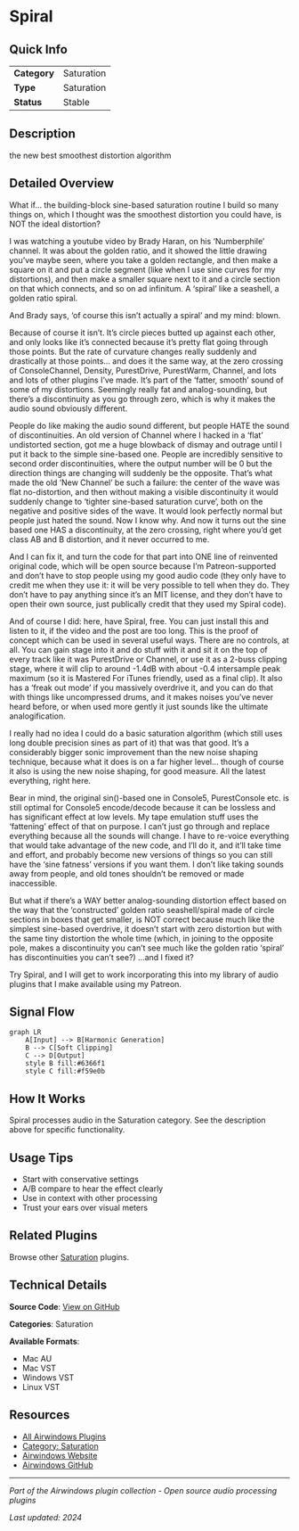 # Spiral



## Quick Info

| | |
|---|---|
| **Category** | Saturation |
| **Type** | Saturation |
| **Status** | Stable |

## Description

the new best smoothest distortion algorithm

## Detailed Overview

What if… the building-block sine-based saturation routine I build so many things on, which I thought was the smoothest distortion you could have, is NOT the ideal distortion?

I was watching a youtube video by Brady Haran, on his ‘Numberphile’ channel. It was about the golden ratio, and it showed the little drawing you’ve maybe seen, where you take a golden rectangle, and then make a square on it and put a circle segment (like when I use sine curves for my distortions), and then make a smaller square next to it and a circle section on that which connects, and so on ad infinitum. A ‘spiral’ like a seashell, a golden ratio spiral.

And Brady says, ‘of course this isn’t actually a spiral’ and my mind: blown.

Because of course it isn’t. It’s circle pieces butted up against each other, and only looks like it’s connected because it’s pretty flat going through those points. But the rate of curvature changes really suddenly and drastically at those points… and does it the same way, at the zero crossing of ConsoleChannel, Density, PurestDrive, PurestWarm, Channel, and lots and lots of other plugins I’ve made. It’s part of the ‘fatter, smooth’ sound of some of my distortions. Seemingly really fat and analog-sounding, but there’s a discontinuity as you go through zero, which is why it makes the audio sound obviously different.

People do like making the audio sound different, but people HATE the sound of discontinuities. An old version of Channel where I hacked in a ‘flat’ undistorted section, got me a huge blowback of dismay and outrage until I put it back to the simple sine-based one. People are incredibly sensitive to second order discontinuities, where the output number will be 0 but the direction things are changing will suddenly be the opposite. That’s what made the old ‘New Channel’ be such a failure: the center of the wave was flat no-distortion, and then without making a visible discontinuity it would suddenly change to ‘tighter sine-based saturation curve’, both on the negative and positive sides of the wave. It would look perfectly normal but people just hated the sound. Now I know why. And now it turns out the sine based one HAS a discontinuity, at the zero crossing, right where you’d get class AB and B distortion, and it never occurred to me.

And I can fix it, and turn the code for that part into ONE line of reinvented original code, which will be open source because I’m Patreon-supported and don’t have to stop people using my good audio code (they only have to credit me when they use it: it will be very possible to tell when they do. They don’t have to pay anything since it’s an MIT license, and they don’t have to open their own source, just publically credit that they used my Spiral code).

And of course I did: here, have Spiral, free. You can just install this and listen to it, if the video and the post are too long. This is the proof of concept which can be used in several useful ways. There are no controls, at all. You can gain stage into it and do stuff with it and sit it on the top of every track like it was PurestDrive or Channel, or use it as a 2-buss clipping stage, where it will clip to around -1.4dB with about -0.4 intersample peak maximum (so it is Mastered For iTunes friendly, used as a final clip). It also has a ‘freak out mode’ if you massively overdrive it, and you can do that with things like uncompressed drums, and it makes noises you’ve never heard before, or when used more gently it just sounds like the ultimate analogification.

I really had no idea I could do a basic saturation algorithm (which still uses long double precision sines as part of it) that was that good. It’s a considerably bigger sonic improvement than the new noise shaping technique, because what it does is on a far higher level… though of course it also is using the new noise shaping, for good measure. All the latest everything, right here.

Bear in mind, the original sin()-based one in Console5, PurestConsole etc. is still optimal for Console5 encode/decode because it can be lossless and has significant effect at low levels. My tape emulation stuff uses the ‘fattening’ effect of that on purpose. I can’t just go through and replace everything because all the sounds will change. I have to re-voice everything that would take advantage of the new code, and I’ll do it, and it’ll take time and effort, and probably become new versions of things so you can still have the ‘sine fatness’ versions if you want them. I don’t like taking sounds away from people, and old tones shouldn’t be removed or made inaccessible.

But what if there’s a WAY better analog-sounding distortion effect based on the way that the ‘constructed’ golden ratio seashell/spiral made of circle sections in boxes that get smaller, is NOT correct because much like the simplest sine-based overdrive, it doesn’t start with zero distortion but with the same tiny distortion the whole time (which, in joining to the opposite pole, makes a discontinuity you can’t see much like the golden ratio ‘spiral’ has discontinuities you can’t see?) …and I fixed it?

Try Spiral, and I will get to work incorporating this into my library of audio plugins that I make available using my Patreon.

## Signal Flow

```mermaid
graph LR
    A[Input] --> B[Harmonic Generation]
    B --> C[Soft Clipping]
    C --> D[Output]
    style B fill:#6366f1
    style C fill:#f59e0b
```

## How It Works

Spiral processes audio in the Saturation category. See the description above for specific functionality.

## Usage Tips

- Start with conservative settings
- A/B compare to hear the effect clearly
- Use in context with other processing
- Trust your ears over visual meters


## Related Plugins

Browse other [Saturation](../categories/saturation.md) plugins.


## Technical Details

**Source Code**: [View on GitHub](https://github.com/airwindows/airwindows/tree/master/plugins/LinuxVST/src/Spiral)

**Categories**: Saturation

**Available Formats**:
- Mac AU
- Mac VST
- Windows VST
- Linux VST

## Resources

- [All Airwindows Plugins](../../README.md)
- [Category: Saturation](../categories/saturation.md)
- [Airwindows Website](https://www.airwindows.com)
- [Airwindows GitHub](https://github.com/airwindows/airwindows)

---

*Part of the Airwindows plugin collection - Open source audio processing plugins*

*Last updated: 2024*
